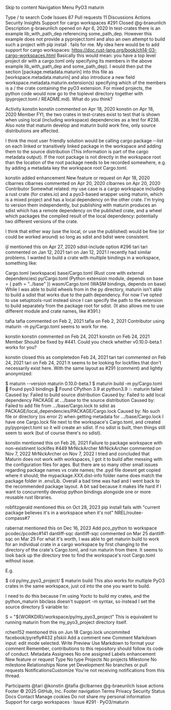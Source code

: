 Skip to content
Navigation Menu
PyO3
maturin

Type / to search
Code
Issues
87
Pull requests
11
Discussions
Actions
Security
Insights
Support for cargo workspaces #291
Closed
@g-braeunlich
Description
g-braeunlich
opened on Apr 6, 2020
In test-crates there is an example lib_with_path_dep referencing some_path_dep. However this example does not provide a pyproject.toml and also an own attempt to build such a project with pip install . fails for me.
My idea here would be to add support for cargo workspaces:
https://doc.rust-lang.org/book/ch14-03-cargo-workspaces.html
Basically this would mean: you have a top level project dir with a cargo.toml only specifying its members in the above example lib_with_path_dep and some_path_dep).
I would then put the section [package.metadata.maturin] into this file as [workspace.metadata.maturin] and also introduce a new field workspace.metadata.maturin.extension(s) specifying which of the members is a / the crate containing the pyO3 extension.
For mixed projects, the python code would now go to the toplevel directory together with (pyproject.toml / README.md).
What do you think?

Activity
konstin
konstin commented on Apr 18, 2020
konstin
on Apr 18, 2020
Member
FYI, the two crates in test-crates exist to test that is shown when using local (including workspace) dependencies as a test for #238. Also note that maturin develop and maturin build work fine, only source distributions are affected.

I think the most user friendly solution would be calling cargo package --list on each linked or transitively linked package in the workspace and adding them to the source distribution (This information is part of the cargo metadata output). If the root package is not directly in the workspace root than the location of the root package needs to be recorded somewhere, e.g. by adding a metadata key the workspace root Cargo.toml.


konstin
added 
enhancement
New feature or request
 on Apr 18, 2020
clbarnes
clbarnes commented on Apr 20, 2020
clbarnes
on Apr 20, 2020
Contributor
Somewhat related: my use case is a cargo workspace including a rust crate (for crates.io) and a pyo3-based wrapper using maturin, which is a mixed project and has a local dependency on the other crate. I'm trying to version them independently, but publishing with maturin produces an sdist which has a remote dependency on the published crate, and a wheel which packages the compiled result of the local dependency: potentially two different versions of the crate.

I think that either way (use the local, or use the published) would be fine (or could be worked around) so long as sdist and bdist were consistent.


ijl
mentioned this on Apr 27, 2020
sdist-include option #296
tari
tari commented on Jan 12, 2021
tari
on Jan 12, 2021
I recently had similar problems. I wanted to build a crate with multiple bindings in a workspace, something like:

Cargo.toml (workspace)
base/Cargo.toml (Rust core with external dependencies)
py/Cargo.toml (Python extension module, depends on base = { path = "../base" })
wasm/Cargo.toml (WASM bindings, depends on base)
While I was able to build wheels from in the py directory, maturin isn't able to build a sdist that works due to the path dependency. For now I've opted to use setuptools-rust instead since I can specify the path to the extension to build separately from the package root for sdist. (It also allows me to use different module and crate names, like #391.)

tafia
tafia commented on Feb 2, 2021
tafia
on Feb 2, 2021
Contributor
using maturin -m py/Cargo.toml seems to work for me.

konstin
konstin commented on Feb 24, 2021
konstin
on Feb 24, 2021
Member
Should be fixed by #441. Could you check whether v0.10.0-beta.1 works for you?


konstin
closed this as completedon Feb 24, 2021
tari
tari commented on Feb 24, 2021
tari
on Feb 24, 2021
It seems to be looking for lockfiles that don't necessarily exist here. With the same layout as #291 (comment) and lightly anonymized:

$ maturin --version
maturin 0.10.0-beta.1
$ maturin build -m py/Cargo.toml
🔗 Found pyo3 bindings
🐍 Found CPython 3.9 at python3.9
💥 maturin failed
  Caused by: Failed to build source distribution
  Caused by: Failed to add local dependency PACKAGE at .../base to the source distribution
  Caused by: Failed to add file from .../base/Cargo.lock to sdist as PACKAGE/local_dependencies/PACKAGE/Cargo.lock
  Caused by: No such file or directory (os error 2) when getting metadata for .../base/Cargo.lock
I have one Cargo.lock file next to the workspace's Cargo.toml, and created py/pyproject.toml so it will create an sdist. If no sdist is built, then things still seem to work (but of course there's no sdist).


konstin
mentioned this on Feb 26, 2021
Failure to package workspace with non-existinent lockilfes #449
MrNickArcher
MrNickArcher commented on Nov 7, 2022
MrNickArcher
on Nov 7, 2022
I tried and concluded that Maturin does not work with workspaces, I got it to build after messing with the configuration files for ages. But there are so many other small issues regarding package names vs crate names; the .pyd file doesnt get copied where it should; the mypackage.XXX.dist-info folder name does match the package folder in .env/Lib. Overall a bad time was had and I went back to the recommended package layout. A bit sad because it makes life hard if I want to concurrently develop python bindings alongside one or more reusable rust libraries.


robfitzgerald
mentioned this on Oct 28, 2023
pip install fails with "current package believes it's in a workspace when it's not" NREL/routee-compass#7

rabernat
mentioned this on Dec 16, 2023
Add pco_python to workspace pcodec/pcodec#141
dantliff-sqc
dantliff-sqc commented on Mar 25
dantliff-sqc
on Mar 25
For what it's worth, I was able to get maturin build to work for an individual crate in a cargo workspace by first changing to the directory of the crate's Cargo.toml, and run maturin from there. It seems to look back up the directory tree to find the workspace's root Cargo.toml without issue.

E.g.

$ cd py/my_pyo3_project/
$ maturin build
This also works for multiple PyO3 crates in the same workspace, just cd into the one you want to build.

I need to do this because I'm using Yocto to build my crates, and the python_maturin bbclass doesn't support -m syntax, so instead I set the source directory S variable to:

S = "${WORKDIR}/workspace/py/my_pyo3_project"
This is equivalent to running maturin from the my_pyo3_project directory itself.


rchen152
mentioned this on Jun 18
Cargo.lock uncommited facebook/pyrefly#432
p1skiii
Add a comment
new Comment
Markdown input: edit mode selected.
Write
Preview
Use Markdown to format your comment
Remember, contributions to this repository should follow its code of conduct.
Metadata
Assignees
No one assigned
Labels
enhancement
New feature or request
Type
No type
Projects
No projects
Milestone
No milestone
Relationships
None yet
Development
No branches or pull requests
NotificationsCustomize
You're not receiving notifications from this thread.

Participants
@tari
@konstin
@tafia
@clbarnes
@g-braeunlich
Issue actions
Footer
© 2025 GitHub, Inc.
Footer navigation
Terms
Privacy
Security
Status
Docs
Contact
Manage cookies
Do not share my personal information
Support for cargo workspaces · Issue #291 · PyO3/maturin